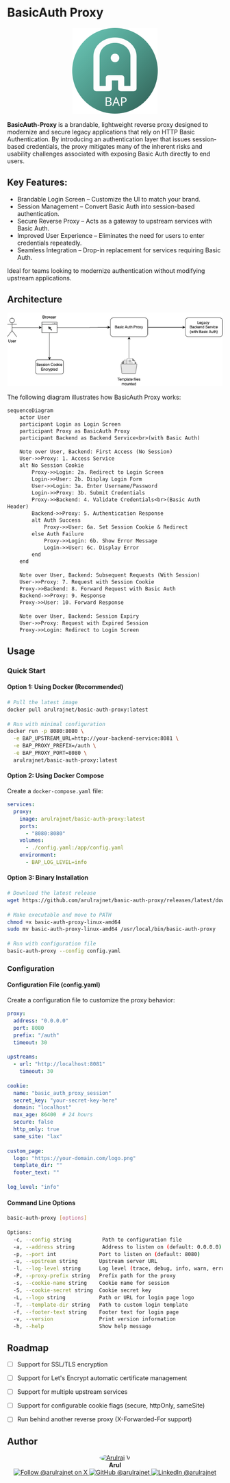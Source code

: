# BasicAuth Proxy

<p align="center">
  <img src="static/img/logo.svg" alt="BasicAuth Proxy Logo" width="200">
</p>

**BasicAuth-Proxy** is a brandable, lightweight reverse proxy designed to modernize and secure legacy applications that rely on HTTP Basic Authentication. By introducing an authentication layer that issues session-based credentials, the proxy mitigates many of the inherent risks and usability challenges associated with exposing Basic Auth directly to end users.

## Key Features:

* Brandable Login Screen – Customize the UI to match your brand.
* Session Management – Convert Basic Auth into session-based authentication.
* Secure Reverse Proxy – Acts as a gateway to upstream services with Basic Auth.
* Improved User Experience – Eliminates the need for users to enter credentials repeatedly.
* Seamless Integration – Drop-in replacement for services requiring Basic Auth.

Ideal for teams looking to modernize authentication without modifying upstream applications.

## Architecture

![basic-auth-proxy.drawio.png](basic-auth-proxy.drawio.png)

The following diagram illustrates how BasicAuth Proxy works:

```mermaid
sequenceDiagram
    actor User
    participant Login as Login Screen
    participant Proxy as BasicAuth Proxy
    participant Backend as Backend Service<br>(with Basic Auth)

    Note over User, Backend: First Access (No Session)
    User->>Proxy: 1. Access Service
    alt No Session Cookie
        Proxy->>Login: 2a. Redirect to Login Screen
        Login->>User: 2b. Display Login Form
        User->>Login: 3a. Enter Username/Password
        Login->>Proxy: 3b. Submit Credentials
        Proxy->>Backend: 4. Validate Credentials<br>(Basic Auth Header)
        Backend->>Proxy: 5. Authentication Response
        alt Auth Success
            Proxy->>User: 6a. Set Session Cookie & Redirect
        else Auth Failure
            Proxy->>Login: 6b. Show Error Message
            Login->>User: 6c. Display Error
        end
    end

    Note over User, Backend: Subsequent Requests (With Session)
    User->>Proxy: 7. Request with Session Cookie
    Proxy->>Backend: 8. Forward Request with Basic Auth
    Backend->>Proxy: 9. Response
    Proxy->>User: 10. Forward Response

    Note over User, Backend: Session Expiry
    User->>Proxy: Request with Expired Session
    Proxy->>Login: Redirect to Login Screen
```

## Usage

### Quick Start

#### Option 1: Using Docker (Recommended)

```bash
# Pull the latest image
docker pull arulrajnet/basic-auth-proxy:latest

# Run with minimal configuration
docker run -p 8080:8080 \
  -e BAP_UPSTREAM_URL=http://your-backend-service:8081 \
  -e BAP_PROXY_PREFIX=/auth \
  -e BAP_PROXY_PORT=8080 \
  arulrajnet/basic-auth-proxy:latest
```

#### Option 2: Using Docker Compose

Create a `docker-compose.yaml` file:

```yaml
services:
  proxy:
    image: arulrajnet/basic-auth-proxy:latest
    ports:
      - "8080:8080"
    volumes:
      - ./config.yaml:/app/config.yaml
    environment:
      - BAP_LOG_LEVEL=info
```

#### Option 3: Binary Installation

```bash
# Download the latest release
wget https://github.com/arulrajnet/basic-auth-proxy/releases/latest/download/basic-auth-proxy-linux-amd64

# Make executable and move to PATH
chmod +x basic-auth-proxy-linux-amd64
sudo mv basic-auth-proxy-linux-amd64 /usr/local/bin/basic-auth-proxy

# Run with configuration file
basic-auth-proxy --config config.yaml
```

### Configuration

#### Configuration File (config.yaml)

Create a configuration file to customize the proxy behavior:

```yaml
proxy:
  address: "0.0.0.0"
  port: 8080
  prefix: "/auth"
  timeout: 30

upstreams:
  - url: "http://localhost:8081"
    timeout: 30

cookie:
  name: "basic_auth_proxy_session"
  secret_key: "your-secret-key-here"
  domain: "localhost"
  max_age: 86400  # 24 hours
  secure: false
  http_only: true
  same_site: "lax"

custom_page:
  logo: "https://your-domain.com/logo.png"
  template_dir: ""
  footer_text: ""

log_level: "info"
```

#### Command Line Options

```bash
basic-auth-proxy [options]

Options:
  -c, --config string          Path to configuration file
  -a, --address string         Address to listen on (default: 0.0.0.0)
  -p, --port int              Port to listen on (default: 8080)
  -u, --upstream string       Upstream server URL
  -l, --log-level string      Log level (trace, debug, info, warn, error, fatal, panic)
  -P, --proxy-prefix string   Prefix path for the proxy
  -s, --cookie-name string    Cookie name for session
  -S, --cookie-secret string  Cookie secret key
  -L, --logo string           Path or URL for login page logo
  -T, --template-dir string   Path to custom login template
  -f, --footer-text string    Footer text for login page
  -v, --version               Print version information
  -h, --help                  Show help message
```



## Roadmap

- [ ] Support for SSL/TLS encryption
- [ ] Support for Let's Encrypt automatic certificate management
- [ ] Support for multiple upstream services
- [ ] Support for configurable cookie flags (secure, httpOnly, sameSite)
- [ ] Run behind another reverse proxy (X-Forwarded-For support)



## Author

<p align="center">
  <a href="https://x.com/arulrajnet">
    <img src="https://github.com/arulrajnet.png?size=100" alt="Arulraj V" width="100" height="100" style="border-radius: 50%;" class="avatar-user">
  </a>
  <br>
  <strong>Arul</strong>
  <br>
  <a href="https://x.com/arulrajnet">
    <img src="https://img.shields.io/badge/Follow-%40arulrajnet-1DA1F2?style=for-the-badge&logo=x&logoColor=white" alt="Follow @arulrajnet on X">
  </a>
  <a href="https://github.com/arulrajnet">
    <img src="https://img.shields.io/badge/GitHub-arulrajnet-181717?style=for-the-badge&logo=github&logoColor=white" alt="GitHub @arulrajnet">
  </a>
  <a href="https://linkedin.com/in/arulrajnet">
    <img src="https://custom-icon-badges.demolab.com/badge/LinkedIn-arulrajnet-0A66C2?style=for-the-badge&logo=linkedin-white&logoColor=white" alt="LinkedIn @arulrajnet">
  </a>
</p>
